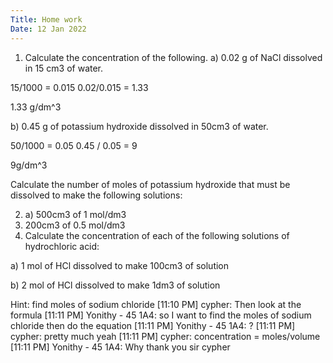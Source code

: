 ```yaml
---
Title: Home work
Date: 12 Jan 2022
---
```

1. Calculate the concentration of the following.
a) 0.02 g of NaCl dissolved in 15 cm3 of water.

15/1000 = 0.015
0.02/0.015 = 1.33

1.33 g/dm^3

b)  0.45 g of potassium hydroxide dissolved in 50cm3 of water.

50/1000 = 0.05
0.45 / 0.05 = 9

9g/dm^3

Calculate the number of moles of potassium hydroxide that must be dissolved to make the following solutions:

2. a) 500cm3 of 1 mol/dm3
3. 200cm3 of 0.5 mol/dm3
4. Calculate the concentration of each of the following solutions of hydrochloric acid:

 a) 1 mol of HCl dissolved to make 100cm3 of solution

  b) 2 mol of HCl dissolved to make 1dm3 of solution

Hint: find moles of sodium chloride
[11:10 PM] cypher: Then look at the formula
[11:11 PM] Yonithy - 45 1A4: so I want to find the moles of sodium chloride then do the equation
[11:11 PM] Yonithy - 45 1A4: ?
[11:11 PM] cypher: pretty much yeah
[11:11 PM] cypher: concentration = moles/volume
[11:11 PM] Yonithy - 45 1A4: Why thank you sir cypher
